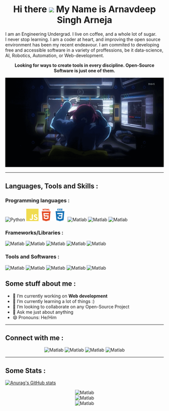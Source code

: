 # <div style="text-align: center">Hi there <img src="https://media.giphy.com/media/hvRJCLFzcasrR4ia7z/giphy.gif" width="25px"> My Name is Arnavdeep Singh Arneja </div>

<!-- # This Profile is currently under progress.... -->

<p>I am an Engineering Undergrad. I live on coffee, and a whole lot of sugar.<br>
I never stop learning. I am a coder at heart, and improving the open source environment has been my recent endeavour. I am commited to developing free and accessible software in a variety of proffessions, be it data-science, AI, Robotics, Automation, or Web-development.
</p>
<p> <div style="text-align: center">

**Looking for ways to create tools in every discipline. Open-Source Software is just one of them.** 

</div>


<p align='center'>
<img alt="GIF" src="https://raw.githubusercontent.com/arneja-arnav/arneja-arnav/main/CS-gif.gif" />

</p>

----------------------


## Languages, Tools and Skills :

### Programming languages :

<a><img height="40" width="40" alt = "Python" src="https://cdn.jsdelivr.net/gh/devicons/devicon/icons/python/python-original.svg" /></a>
<a ><img src="https://raw.githubusercontent.com/devicons/devicon/master/icons/javascript/javascript-plain.svg" alt="Javascript" width="40" height="40"/></a>
<a ><img src="https://raw.githubusercontent.com/devicons/devicon/master/icons/html5/html5-plain-wordmark.svg" alt="HTML" width="40" height="40"/></a>
<a ><img src="https://raw.githubusercontent.com/devicons/devicon/master/icons/css3/css3-plain-wordmark.svg" alt="cplusplus" width="40" height="40"/></a>
<a ><img src="https://cdn.jsdelivr.net/gh/devicons/devicon/icons/matlab/matlab-original.svg" alt="Matlab" width="40" height="40"/></a>
<a ><img src="https://cdn.jsdelivr.net/gh/devicons/devicon/icons/matlab/matlab-original.svg" alt="Matlab" width="40" height="40"/></a>
<a ><img src="https://cdn.jsdelivr.net/gh/devicons/devicon/icons/matlab/matlab-original.svg" alt="Matlab" width="40" height="40"/></a>

### Frameworks/Libraries :

<a ><img src="https://cdn.jsdelivr.net/gh/devicons/devicon/icons/matlab/matlab-original.svg" alt="Matlab" width="40" height="40"/></a>
<a ><img src="https://cdn.jsdelivr.net/gh/devicons/devicon/icons/matlab/matlab-original.svg" alt="Matlab" width="40" height="40"/></a>
<a ><img src="https://cdn.jsdelivr.net/gh/devicons/devicon/icons/matlab/matlab-original.svg" alt="Matlab" width="40" height="40"/></a>
<a ><img src="https://cdn.jsdelivr.net/gh/devicons/devicon/icons/matlab/matlab-original.svg" alt="Matlab" width="40" height="40"/></a>
<a ><img src="https://cdn.jsdelivr.net/gh/devicons/devicon/icons/matlab/matlab-original.svg" alt="Matlab" width="40" height="40"/></a>

### Tools and Softwares :

<a ><img src="https://cdn.jsdelivr.net/gh/devicons/devicon/icons/matlab/matlab-original.svg" alt="Matlab" width="40" height="40"/></a>
<a ><img src="https://cdn.jsdelivr.net/gh/devicons/devicon/icons/matlab/matlab-original.svg" alt="Matlab" width="40" height="40"/></a>
<a ><img src="https://cdn.jsdelivr.net/gh/devicons/devicon/icons/matlab/matlab-original.svg" alt="Matlab" width="40" height="40"/></a>
<a ><img src="https://cdn.jsdelivr.net/gh/devicons/devicon/icons/matlab/matlab-original.svg" alt="Matlab" width="40" height="40"/></a>
<a ><img src="https://cdn.jsdelivr.net/gh/devicons/devicon/icons/matlab/matlab-original.svg" alt="Matlab" width="40" height="40"/></a>





## Some stuff about me :

- 🔭 I’m currently working on **Web development**
- 🌱 I’m currently learning a lot of things :)
- 👯 I’m looking to collaborate on any Open-Source Project
- 💬 Ask me just about anything
- 😄 Pronouns: He/Him

------------

## Connect with me : 

<p align="center">
<a ><img src="https://cdn.jsdelivr.net/gh/devicons/devicon/icons/matlab/matlab-original.svg" alt="Matlab" width="40" height="40"/></a>
<a ><img src="https://cdn.jsdelivr.net/gh/devicons/devicon/icons/matlab/matlab-original.svg" alt="Matlab" width="40" height="40"/></a>
<a ><img src="https://cdn.jsdelivr.net/gh/devicons/devicon/icons/matlab/matlab-original.svg" alt="Matlab" width="40" height="40"/></a>
<a ><img src="https://cdn.jsdelivr.net/gh/devicons/devicon/icons/matlab/matlab-original.svg" alt="Matlab" width="40" height="40"/></a>
</p>

------------

## Some Stats :

[![Anurag's GitHub stats](https://github-readme-stats.vercel.app/api?username=arneja-arnav&show_icons=true&theme=radical)](https://github.com/anuraghazra/github-readme-stats)
          
          
<p align="center">
<a ><img src="https://cdn.jsdelivr.net/gh/devicons/devicon/icons/matlab/matlab-original.svg" alt="Matlab" width="40" height="40"/></a><br>
<a ><img src="https://cdn.jsdelivr.net/gh/devicons/devicon/icons/matlab/matlab-original.svg" alt="Matlab" width="40" height="40"/></a><br>
<a ><img src="https://cdn.jsdelivr.net/gh/devicons/devicon/icons/matlab/matlab-original.svg" alt="Matlab" width="40" height="40"/></a><br>
</p>


